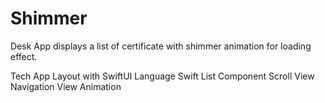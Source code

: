 # Shimmer
Desk App
displays a list of certificate with shimmer animation for loading effect.

Tech App
Layout with SwiftUI Language Swift List Component Scroll View Navigation View Animation
